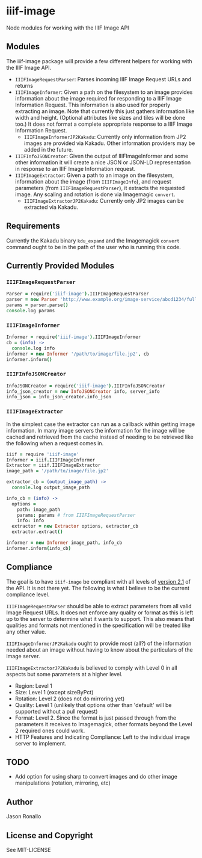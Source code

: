 # iiif-image

Node modules for working with the IIIF Image API

## Modules

The iiif-image package will provide a few different helpers for working with the IIIF Image API.

- `IIIFImageRequestParser`: Parses incoming IIIF Image Request URLs and returns
- `IIIFImageInformer`: Given a path on the filesystem to an image provides information about the image required for responding to a IIIF Image Information Request. This information is also used for properly extracting an image. Note that currently this just gathers information like width and height. (Optional attributes like sizes and tiles will be done too.) It does not format a complete appropriate response to a IIIF Image Information Request.
  - `IIIFImageInformerJP2Kakadu`: Currently only information from JP2 images are provided via Kakadu. Other information providers may be added in the future.
- `IIIFInfoJSONCreator`: Given the output of IIIFImageInformer and some other information it will create a nice JSON or JSON-LD representation in response to an IIIF Image Information request.
- `IIIFImageExtractor`: Given a path to an image on the filesystem, information about the image (from `IIIFImageInfo`), and request parameters (from `IIIFImageRequestParser`), it extracts the requested image. Any scaling and rotation is done via Imagemagic `convert`.
  - `IIIFImageExtractorJP2Kakadu`: Currently only JP2 images can be extracted via Kakadu.

## Requirements

Currently the Kakadu binary `kdu_expand` and the Imagemagick `convert` command ought to be in the path of the user who is running this code.

## Currently Provided Modules

### `IIIFImageRequestParser`

```coffee
Parser = require('iiif-image').IIIFImageRequestParser
parser = new Parser 'http://www.example.org/image-service/abcd1234/full/full/0/default.jpg'
params = parser.parse()
console.log params
```

### `IIIFImageInformer`

```coffee
Informer = require('iiif-image').IIIFImageInformer
cb = (info) ->
  console.log info
informer = new Informer '/path/to/image/file.jp2', cb
informer.inform()
```

### `IIIFInfoJSONCreator`

```coffee
InfoJSONCreator = require('iiif-image').IIIFInfoJSONCreator
info_json_creator = new InfoJSONCreator info, server_info
info_json = info_json_creator.info_json
```

### `IIIFImageExtractor`

In the simplest case the extractor can run as a callback within getting image information. In many image servers the information for the image will be cached and retrieved from the cache instead of needing to be retrieved like the following when a request comes in.

```coffee
iiif = require 'iiif-image'
Informer = iiif.IIIFImageInformer
Extractor = iiif.IIIFImageExtractor
image_path = '/path/to/image/file.jp2'

extractor_cb = (output_image_path) ->
  console.log output_image_path

info_cb = (info) ->
  options =
    path: image_path
    params: params # from IIIFImageRequestParser
    info: info
  extractor = new Extractor options, extractor_cb
  extractor.extract()

informer = new Informer image_path, info_cb
informer.inform(info_cb)  
```

## Compliance

The goal is to have `iiif-image` be compliant with all levels of [version 2.1](http://iiif.io/api/image/2.1/compliance/) of the API. It is not there yet. The following is what I believe to be the current compliance level.

`IIIFImageRequestParser` should be able to extract parameters from all valid Image Request URLs. It does not enforce any quality or format as this is left up to the server to determine what it wants to support. This also means that qualities and formats not mentioned in the specification will be treated like any other value.

`IIIFImageInformerJP2Kakadu` ought to provide most (all?) of the information needed about an image without having to know about the particulars of the image server.

`IIIFImageExtractorJP2Kakadu` is believed to comply with Level 0 in all aspects but some parameters at a higher level.

- Region: Level 1
- Size: Level 1 (except sizeByPct)
- Rotation: Level 2 (does not do mirroring yet)
- Quality: Level 1 (unlikely that options other than 'default' will be supported without a pull request)
- Format: Level 2. Since the format is just passed through from the parameters it receives to Imagemagick, other formats beyond the Level 2 required ones could work.
- HTTP Features and Indicating Compliance: Left to the individual image server to implement.

## TODO
- Add option for using sharp to convert images and do other image manipulations (rotation, mirroring, etc)

## Author

Jason Ronallo

## License and Copyright

See MIT-LICENSE
